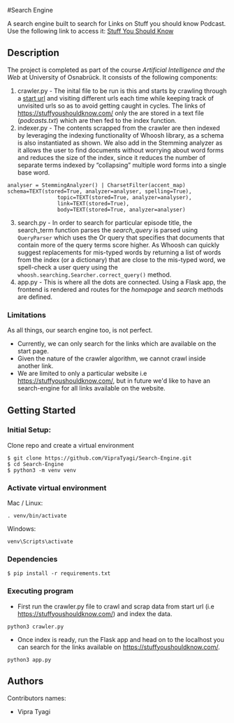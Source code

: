 #Search Engine

A search engine built to search for Links on  Stuff you should know Podcast. 
Use the following link to access it:
[Stuff You Should Know](http://vm520.rz.uni-osnabrueck.de/user180/app.wsgi/)

## Description

The project is completed as part of the course *Artificial Intelligence and the Web* at University of Osnabrück. It consists of the following components:
1. crawler.py - The inital file to be run is this and starts by crawling through a [start url](https://stuffyoushouldknow.com/) and visiting different urls each time while keeping track of unvisited urls so as to avoid getting caught in cycles. The links of https://stuffyoushouldknow.com/ only the  are stored in a text file (*podcasts.txt*) which are then fed to the index function.
2. indexer.py - The contents scrapped from the crawler are then indexed by leveraging the indexing functionality of Whoosh library, as a schema is also instantiated as shown. We also add in the Stemming analyzer as it allows the user to find documents without worrying about word forms and reduces the size of the index, since it reduces the number of separate terms indexed by “collapsing” multiple word forms into a single base word.
```
analyser = StemmingAnalyzer() | CharsetFilter(accent_map)
schema=TEXT(stored=True, analyzer=analyser, spelling=True),
                topic=TEXT(stored=True, analyzer=analyser),
                link=TEXT(stored=True),
                body=TEXT(stored=True, analyzer=analyser)
```
3. search.py - In order to search for particular episode title, the search_term function parses the *search_query* is parsed using `QueryParser` which uses the Or query that specifies that documents that contain more of the query terms score higher. As Whoosh can quickly suggest replacements for mis-typed words by returning a list of words from the index (or a dictionary) that are close to the mis-typed word, we spell-check a user query using the `whoosh.searching.Searcher.correct_query()` method.
4. app.py - This is where all the dots are connected. Using a Flask app, the frontend is rendered and routes for the *homepage* and *search* methods are defined.

### Limitations
As all things, our search engine too, is not perfect. 
- Currently, we can only search for the links which are available on the start page.
- Given the nature of the crawler algorithm, we cannot crawl inside another link.
- We are limited to only a particular website i.e https://stuffyoushouldknow.com/, but in future we'd like to have an search-engine for all links available on the website.

## Getting Started

### Initial Setup:

Clone repo and create a virtual environment
```
$ git clone https://github.com/VipraTyagi/Search-Engine.git
$ cd Search-Engine
$ python3 -m venv venv
```
### Activate virtual environment
Mac / Linux:
```
. venv/bin/activate
```
Windows:
```
venv\Scripts\activate
```

### Dependencies

```
$ pip install -r requirements.txt 
```

### Executing program

* First run the crawler.py file to crawl and scrap data from start url (i.e https://stuffyoushouldknow.com/) and index the data.
```
python3 crawler.py
```
* Once index is ready, run the Flask app and head on to the localhost you can search for the links available on https://stuffyoushouldknow.com/.
```
python3 app.py
```


## Authors

Contributors names:

* Vipra Tyagi



